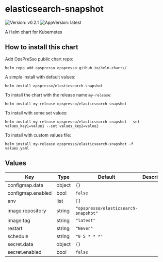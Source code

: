 # elasticsearch-snapshot

![Version: v0.2.1](https://img.shields.io/badge/Version-v0.2.1-informational?style=flat-square) ![AppVersion: latest](https://img.shields.io/badge/AppVersion-latest-informational?style=flat-square)

A Helm chart for Kubernetes

## How to install this chart

Add OpsPreSso public chart repo:

```console
helm repo add opspresso opspresso.github.io/helm-charts/
```

A simple install with default values:

```console
helm install opspresso/elasticsearch-snapshot
```

To install the chart with the release name `my-release`:

```console
helm install my-release opspresso/elasticsearch-snapshot
```

To install with some set values:

```console
helm install my-release opspresso/elasticsearch-snapshot --set values_key1=value1 --set values_key2=value2
```

To install with custom values file:

```console
helm install my-release opspresso/elasticsearch-snapshot -f values.yaml
```

## Values

| Key | Type | Default | Description |
|-----|------|---------|-------------|
| configmap.data | object | `{}` |  |
| configmap.enabled | bool | `false` |  |
| env | list | `[]` |  |
| image.repository | string | `"opspresso/elasticsearch-snapshot"` |  |
| image.tag | string | `"latest"` |  |
| restart | string | `"Never"` |  |
| schedule | string | `"0 5 * * *"` |  |
| secret.data | object | `{}` |  |
| secret.enabled | bool | `false` |  |

